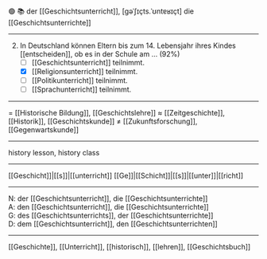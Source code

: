 🟢 📚 der [[Geschichtsunterricht]], [ɡəˈʃɪçts.ˈʊntɐʁɪçt]
die [[Geschichtsunterrichte]]

---
2. In Deutschland können Eltern bis zum 14. Lebensjahr ihres Kindes [[entscheiden]], ob es in der Schule am … (92%)
	- [ ] [[Geschichtsunterricht]] teilnimmt.
	- [x] [[Religionsunterricht]] teilnimmt.
	- [ ] [[Politikunterricht]] teilnimmt.
	- [ ] [[Sprachunterricht]] teilnimmt.

---
= [[Historische Bildung]], [[Geschichtslehre]]
≈ [[Zeitgeschichte]], [[Historik]], [[Geschichtskunde]]
≠ [[Zukunftsforschung]], [[Gegenwartskunde]]

---
history lesson, history class

---
[[Geschicht]]|[[s]]|[[unterricht]]
[[Ge]]|[[Schicht]]|[[s]]|[[unter]]|[[richt]]

---
N: der [[Geschichtsunterricht]], die [[Geschichtsunterrichte]]  
A: den [[Geschichtsunterricht]], die [[Geschichtsunterrichte]]  
G: des [[Geschichtsunterrichts]], der [[Geschichtsunterrichte]]  
D: dem [[Geschichtsunterricht]], den [[Geschichtsunterrichten]]  

---
[[Geschichte]], [[Unterricht]], [[historisch]], [[lehren]], [[Geschichtsbuch]]